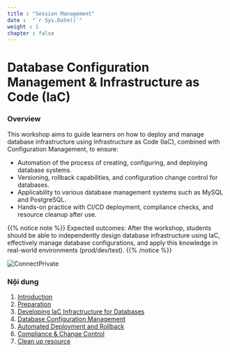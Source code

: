 ```yaml
---
title : "Session Management"
date :  "`r Sys.Date()`" 
weight : 1 
chapter : false
---
```

# Database Configuration Management & Infrastructure as Code (IaC)

### Overview

This workshop aims to guide learners on how to deploy and manage database infrastructure using Infrastructure as Code (IaC), combined with Configuration Management, to ensure:
- Automation of the process of creating, configuring, and deploying database systems.
- Versioning, rollback capabilities, and configuration change control for databases.
- Applicability to various database management systems such as MySQL and PostgreSQL.
- Hands-on practice with CI/CD deployment, compliance checks, and resource cleanup after use.

{{% notice note %}}
Expected outcomes: After the workshop, students should be able to independently design database infrastructure using IaC, effectively manage database configurations, and apply this knowledge in real-world environments (prod/dev/test).
{{% /notice %}}

![ConnectPrivate](/images/arc-log.png) 

### Nội dung

 1. [Introduction](1-introduce/)
 2. [Preparation](2-Prerequiste/)
 3. [Developing IaC Infractructure for Databases](3-Accessibilitytoinstance/)
 4. [Database Configuration Management](4-s3log/)
 5. [Automated Deployment and Rollback](5-Portfwd/)
 6. [Compliance & Change Control](6-cleanup/)
 7. [Clean up resource](7-test/)
